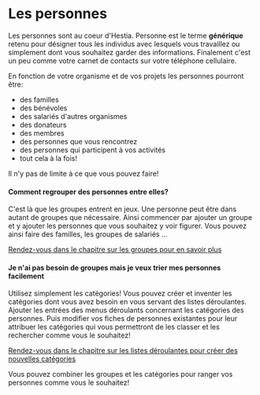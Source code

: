 # Les personnes

Les personnes sont au coeur d'Hestia. Personne est le terme **générique** retenu pour désigner tous les individus avec lesquels vous travaillez ou simplement dont vous souhaitez garder des informations. Finalement c'est un peu comme votre carnet de contacts sur votre téléphone cellulaire. 

En fonction de votre organisme et de vos projets les personnes pourront être: 

* des familles
* des bénévoles
* des salariés d'autres organismes
* des donateurs 
* des membres
* des personnes que vous rencontrez 
* des personnes qui participent à vos activités
* tout cela à la fois! 

Il n'y pas de limite à ce que vous pouvez faire! 

#### Comment regrouper des personnes entre elles? 

C'est là que les groupes entrent en jeux. Une personne peut être dans autant de groupes que nécessaire. Ainsi commencer par ajouter un groupe et y ajouter les personnes que vous souhaitez y voir figurer. Vous pouvez ainsi faire des familles, les groupes de salariés ...

[Rendez-vous dans le chapitre sur les groupes pour en savoir plus](people_groups.md)


#### Je n'ai pas besoin de groupes mais je veux trier mes personnes facilement

Utilisez simplement les catégories! Vous pouvez créer et inventer les catégories dont vous avez besoin en vous servant des listes déroulantes. Ajouter les entrées des menus déroulants concernant les catégories des personnes. Puis modifier vos fiches de personnes existantes pour leur attribuer les catégories qui vous permettront de les classer et les rechercher comme vous le souhaitez! 

[Rendez-vous dans le chapitre sur les listes déroulantes pour créer des nouvelles catégories](selectables.md)

Vous pouvez combiner les groupes et les catégories pour ranger vos personnes comme vous le souhaitez!
